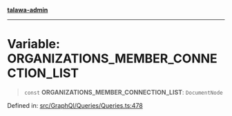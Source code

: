 [**talawa-admin**](../../../../README.md)

***

# Variable: ORGANIZATIONS\_MEMBER\_CONNECTION\_LIST

> `const` **ORGANIZATIONS\_MEMBER\_CONNECTION\_LIST**: `DocumentNode`

Defined in: [src/GraphQl/Queries/Queries.ts:478](https://github.com/MayankJha014/talawa-admin/blob/0dd35cc200a4ed7562fa81ab87ec9b2a6facd18b/src/GraphQl/Queries/Queries.ts#L478)
